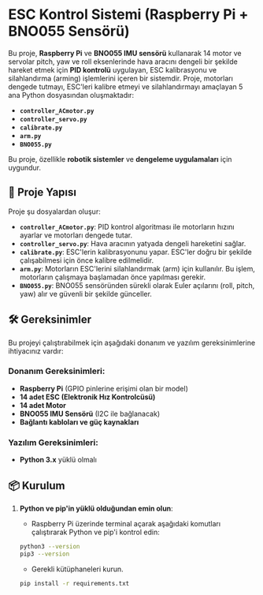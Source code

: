 # ESC Kontrol Sistemi (Raspberry Pi + BNO055 Sensörü)

Bu proje, **Raspberry Pi** ve **BNO055 IMU sensörü** kullanarak 14 motor ve servolar pitch, yaw ve roll eksenlerinde hava aracını dengeli bir şekilde hareket etmek için **PID kontrolü** uygulayan, ESC kalibrasyonu ve silahlandırma (arming) işlemlerini içeren bir sistemdir. Proje, motorları dengede tutmayı, ESC'leri kalibre etmeyi ve silahlandırmayı amaçlayan 5 ana Python dosyasından oluşmaktadır:

- **`controller_ACmotor.py`**
- **`controller_servo.py`**
- **`calibrate.py`**
- **`arm.py`**
- **`BNO055.py`**

Bu proje, özellikle **robotik sistemler** ve **dengeleme uygulamaları** için uygundur.

## 🚀 Proje Yapısı

Proje şu dosyalardan oluşur:

- **`controller_ACmotor.py`**: PID kontrol algoritması ile motorların hızını ayarlar ve motorları dengede tutar.
- **`controller_servo.py`**: Hava aracının yatyada dengeli hareketini sağlar.
- **`calibrate.py`**: ESC'lerin kalibrasyonunu yapar. ESC'ler doğru bir şekilde çalışabilmesi için önce kalibre edilmelidir.
- **`arm.py`**: Motorların ESC'lerini silahlandırmak (arm) için kullanılır. Bu işlem, motorların çalışmaya başlamadan önce yapılması gerekir.
- **`BNO055.py`**: BNO055 sensöründen sürekli olarak Euler açılarını (roll, pitch, yaw) alır ve güvenli bir şekilde günceller.

## 🛠️ Gereksinimler

Bu projeyi çalıştırabilmek için aşağıdaki donanım ve yazılım gereksinimlerine ihtiyacınız vardır:

### Donanım Gereksinimleri:
- **Raspberry Pi** (GPIO pinlerine erişimi olan bir model)
- **14 adet ESC (Elektronik Hız Kontrolcüsü)**
- **14 adet Motor**
- **BNO055 IMU Sensörü** (I2C ile bağlanacak)
- **Bağlantı kabloları ve güç kaynakları**

### Yazılım Gereksinimleri:
- **Python 3.x** yüklü olmalı

## 📦 Kurulum

1. **Python ve pip'in yüklü olduğundan emin olun**:
   - Raspberry Pi üzerinde terminal açarak aşağıdaki komutları çalıştırarak Python ve pip'i kontrol edin:

   ```bash
   python3 --version
   pip3 --version
   ```
   - Gerekli kütüphaneleri kurun.
    ```bash
   pip install -r requirements.txt
